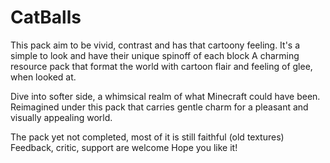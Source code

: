 # CatBalls
This pack aim to be vivid, contrast and has that cartoony feeling.
It's a simple to look and have their unique spinoff of each block
A charming resource pack that format the world with cartoon flair
and feeling of glee, when looked at.

Dive into softer side, a whimsical realm of what Minecraft could 
have been. Reimagined under this pack that carries gentle charm
for a pleasant and visually appealing world.

The pack yet not completed, most of it is still faithful
(old textures)
Feedback, critic, support are welcome
Hope you like it!
